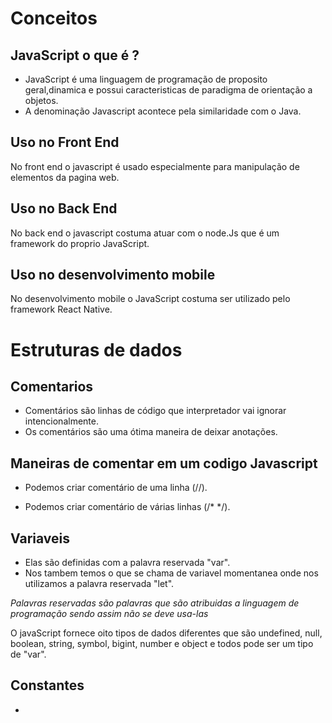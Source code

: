 # Conceitos

## JavaScript o que é ?

+ JavaScript é uma linguagem de programação de proposito geral,dinamica e possui caracteristicas de paradigma de orientação a objetos.
+ A denominação Javascript acontece pela similaridade com o Java.

## Uso no Front End

 No front end o javascript é usado especialmente para manipulação de elementos da pagina web.

## Uso no Back End

No back end o javascript costuma atuar com o node.Js que é um framework do proprio JavaScript.

## Uso no desenvolvimento mobile

No desenvolvimento mobile o JavaScript costuma ser utilizado pelo framework React Native.

# Estruturas de dados

## Comentarios 

+ Comentários são linhas de código que interpretador vai ignorar intencionalmente. 
+ Os comentários são uma ótima maneira de deixar anotações.

## Maneiras de comentar em um codigo Javascript

+ Podemos criar comentário de uma linha (//).

+ Podemos criar comentário de várias linhas (/* */).

## Variaveis

+ Elas são definidas com a palavra reservada "var".
+ Nos tambem temos o que se chama de variavel momentanea onde nos utilizamos a palavra reservada "let".

<i>Palavras reservadas são palavras que são atribuidas a linguagem de programação sendo assim não se deve usa-las</i>

O javaScript fornece oito tipos de dados diferentes que são undefined, null, boolean, string, symbol, bigint, number e object e todos pode ser um tipo de "var".

## Constantes

+